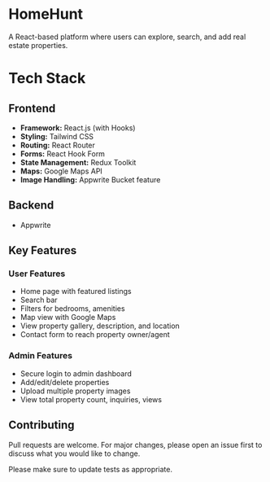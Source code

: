 # HomeHunt


A  React-based platform where users can explore, search, and add real estate properties.

# Tech Stack

## Frontend
- **Framework:** React.js (with Hooks)  
- **Styling:** Tailwind CSS
- **Routing:** React Router  
- **Forms:** React Hook Form
- **State Management:** Redux Toolkit
- **Maps:**  Google Maps API  
- **Image Handling:** Appwrite Bucket feature

##  Backend 
- Appwrite 


## Key Features

### User Features
- Home page with featured listings
- Search bar 
- Filters for bedrooms, amenities
- Map view with Google Maps
- View property gallery, description, and location
- Contact form to reach property owner/agent


### Admin Features
- Secure login to admin dashboard
- Add/edit/delete properties
- Upload multiple property images
- View total property count, inquiries, views



## Contributing

Pull requests are welcome. For major changes, please open an issue first
to discuss what you would like to change.

Please make sure to update tests as appropriate.

